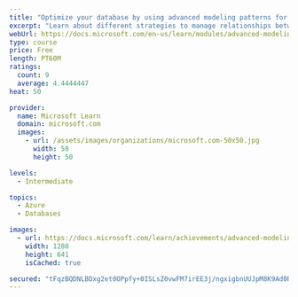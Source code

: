 ```yaml
---
title: "Optimize your database by using advanced modeling patterns for Azure Cosmos DB"
excerpt: "Learn about different strategies to manage relationships between data entities when modeling a database for Azure Cosmos DB."
webUrl: https://docs.microsoft.com/en-us/learn/modules/advanced-modeling-patterns-azure-cosmos-db/
type: course
price: Free
length: PT60M
ratings:
  count: 9
  average: 4.4444447
heat: 50

provider:
  name: Microsoft Learn
  domain: microsoft.com
  images:
    - url: /assets/images/organizations/microsoft.com-50x50.jpg
      width: 50
      height: 50

levels:
  - Intermediate

topics:
  - Azure
  - Databases

images:
  - url: https://docs.microsoft.com/learn/achievements/advanced-modeling-patterns-azure-cosmos-db-social.png
    width: 1280
    height: 641
    isCached: true

secured: "tFqzBQDNLBDxg2et0OPpfy+0ISLsZ0vwFM7irEE3j/ngxigbnUUJpM8K9Ad0RlB9/N8d43ngGZB41R0jyoKpned4FQYWzOOYM8cEnjck0aPary+iNGYyn2QYMWlZGqnbumRzqnTKhP7oJ7nW8eWDw3kM9jD8VQYOGg6KvLqB8eTFtU8DjuAedy6SfhVSwj/ANYNW8ff5xpeiUK8jr4EEV9dCeHiC4OWsKEBBUGoOTUa2fy+jyuZdqfKAuV7pwI52jRRcG65if+M2375CXfouNN8Q1nVECEN+0PaaFxJ/XkJwthKbAxb1pN7aKxy9ZbkomNq1TpOgfej6k1x7tHnenj9sGT3YbDknC5lF8u90Rj900XLZO3edqYTW5p0woiYqWVVSTPLXMhp99fDhg607iMGqgYnTQUhaGZVD5tZln1A=;0G99tKOWYyJtB6GqnGlenQ=="
---
```


